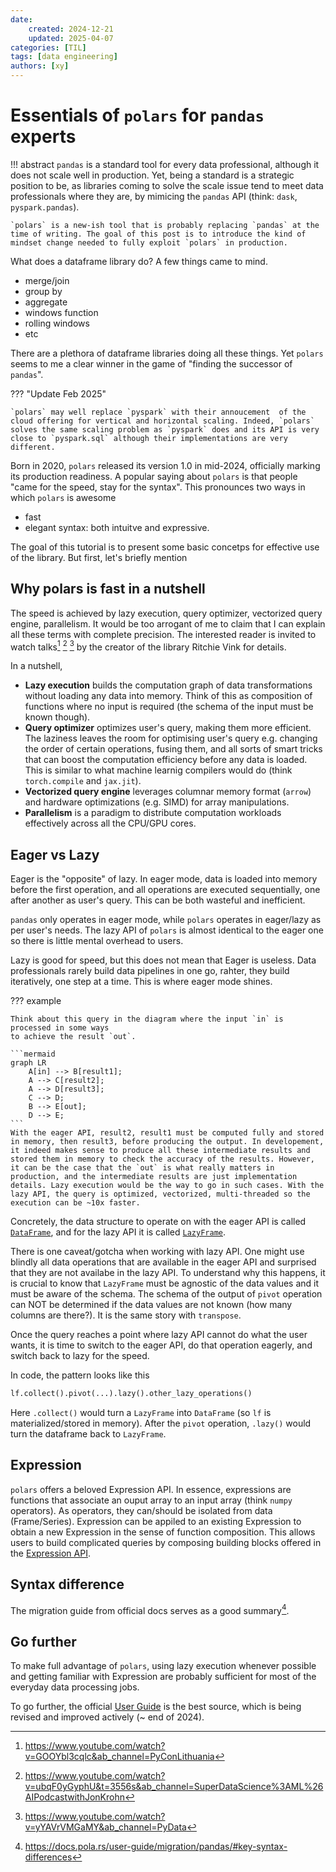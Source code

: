 ```yaml
---
date:
    created: 2024-12-21
    updated: 2025-04-07
categories: [TIL]
tags: [data engineering]
authors: [xy]
---
```


# Essentials of `polars` for `pandas` experts


!!! abstract
    `pandas` is a standard tool for every data professional, although it does not scale well in production.
    Yet, being a standard is a strategic position to be, as libraries coming to solve the scale issue tend to meet data professionals where they are, by mimicing the `pandas` API (think: `dask`, `pyspark.pandas`).

    `polars` is a new-ish tool that is probably replacing `pandas` at the time of writing. The goal of this post is to introduce the kind of mindset change needed to fully exploit `polars` in production.

<!-- more -->

What does a dataframe library do? A few things came to mind.

- merge/join
- group by
- aggregate
- windows function
- rolling windows
- etc

There are a plethora of dataframe libraries doing all these things. Yet `polars` seems to me a clear winner in the game of "finding the successor of `pandas`". 

??? "Update Feb 2025"

    `polars` may well replace `pyspark` with their annoucement  of the cloud offering for vertical and horizontal scaling. Indeed, `polars` solves the same scaling problem as `pyspark` does and its API is very close to `pyspark.sql` although their implementations are very different.

Born in 2020, `polars` released its version 1.0 in mid-2024,
officially marking its production readiness.
A popular saying about `polars` is that people "came for the speed, stay for the syntax".
This pronounces two ways in which `polars` is awesome

- fast
- elegant syntax: both intuitve and expressive.

The goal of this tutorial is to present some basic concetps for effective use of the library.
But first, let's briefly mention

## Why polars is fast in a nutshell

The speed is achieved by lazy execution, query optimizer, vectorized query engine, parallelism.
It would be too arrogant of me to claim that I can explain all these terms with complete precision. 
The interested reader is invited to
watch talks[^pycon] [^pod] [^pydata] by the creator of the library Ritchie Vink for details.

[^pycon]: https://www.youtube.com/watch?v=GOOYbl3cqlc&ab_channel=PyConLithuania
[^pod]: https://www.youtube.com/watch?v=ubqF0yGyphU&t=3556s&ab_channel=SuperDataScience%3AML%26AIPodcastwithJonKrohn
[^pydata]: https://www.youtube.com/watch?v=yYAVrVMGaMY&ab_channel=PyData

In a nutshell,

- **Lazy execution** builds the computation graph of data transformations without loading
any data into memory. Think of this as composition of functions where no input is required (the schema of the input must be known though).
- **Query optimizer** optimizes user's query, making them more efficient. The laziness leaves the room for optimising user's query e.g. changing the order of certain operations, fusing them, and all sorts of smart tricks that can boost the computation efficiency before any data is loaded. This is similar to  what machine learnig compilers would do (think `torch.compile` and `jax.jit`).
- **Vectorized query engine** leverages columnar memory format (`arrow`) and hardware optimizations (e.g. SIMD) for array manipulations.
- **Parallelism** is a paradigm to distribute computation workloads effectively across all the CPU/GPU cores.

## Eager vs Lazy

Eager is the "opposite" of lazy. In eager mode, data is loaded into memory before the first operation, and all operations are executed sequentially, one after another as user's query. This can be both wasteful and inefficient.

`pandas` only operates in eager mode, while `polars` operates in eager/lazy as per user's needs. The lazy API of `polars` is almost identical to the eager one so there is little mental overhead to users.

Lazy is good for speed, but this does not mean that Eager is useless. Data professionals rarely build data pipelines in one go, rahter, they build iteratively, one step at a time. This is where eager mode shines.


??? example

    Think about this query in the diagram where the input `in` is processed in some ways
    to achieve the result `out`.

    ```mermaid
    graph LR
        A[in] --> B[result1];
        A --> C[result2];
        A --> D[result3];
        C --> D;
        B --> E[out];
        D --> E;
    ```
    With the eager API, result2, result1 must be computed fully and stored in memory, then result3, before producing the output. In developement, it indeed makes sense to produce all these intermediate results and stored them in memory to check the accuracy of the results. However, it can be the case that the `out` is what really matters in production, and the intermediate results are just implementation details. Lazy execution would be the way to go in such cases. With the lazy API, the query is optimized, vectorized, multi-threaded so the execution can be ~10x faster.

Concretely, the data structure to operate on with the eager API is called [`DataFrame`](https://docs.pola.rs/api/python/stable/reference/dataframe/index.html), and for the lazy API it is called [`LazyFrame`](https://docs.pola.rs/api/python/stable/reference/lazyframe/index.html).

There is one caveat/gotcha when working with lazy API. One might use blindly all data operations that are available in the eager API and surprised that they are not availabe in the lazy API.  To understand why this happens, it is crucial to know that `LazyFrame` must be agnostic of the data values and it must be aware of the schema. The schema of the output of `pivot` operation can NOT be determined if the data values are not known (how many columns are there?). It is the same story with `transpose`.

Once the query reaches a point where lazy API cannot do what the user wants, it is time to switch to the eager API, do that operation eagerly, and switch back to lazy for the speed.

In code, the pattern looks like this

```py
lf.collect().pivot(...).lazy().other_lazy_operations()
```

Here `.collect()` would turn a `LazyFrame` into `DataFrame` (so `lf` is materialized/stored in memory). After the `pivot` operation, `.lazy()` would turn the dataframe back to `LazyFrame`.

## Expression

`polars` offers a beloved Expression API. In essence, expressions are functions that associate an ouput array to an input array (think `numpy` operators). As operators, they can/should be isolated from data (Frame/Series). Expression can be appiled to an existing Expression to obtain a new Expression in the sense of function composition. This allows users to build complicated queries by composing building blocks offered in the [Expression API](https://docs.pola.rs/api/python/stable/reference/expressions/index.html).


## Syntax difference

The migration guide from official docs serves as a good summary[^mig].

[^mig]: https://docs.pola.rs/user-guide/migration/pandas/#key-syntax-differences

## Go further

 To make full advantage of `polars`, using lazy execution whenever possible and getting familiar with Expression are probably sufficient for most of the everyday data processing jobs.

To go further, the official [User Guide](https://docs.pola.rs/) is the best source, which is being revised and improved actively (~ end of 2024).
